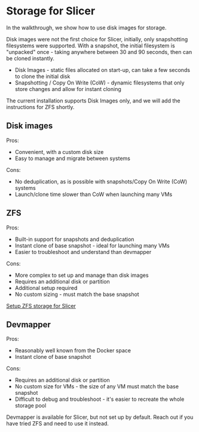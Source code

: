 # Storage for Slicer

In the walkthrough, we show how to use disk images for storage.

Disk images were not the first choice for Slicer, initially, only snapshotting filesystems were supported. With a snapshot, the initial filesystem is "unpacked" once - taking anywhere between 30 and 90 seconds, then can be cloned instantly.

* Disk Images - static files allocated on start-up, can take a few seconds to clone the initial disk
* Snapshotting / Copy On Write (CoW) - dynamic filesystems that only store changes and allow for instant cloning

The current installation supports Disk Images only, and we will add the instructions for ZFS shortly.

## Disk images

Pros:

* Convenient, with a custom disk size
* Easy to manage and migrate between systems

Cons:

* No deduplication, as is possible with snapshots/Copy On Write (CoW) systems
* Launch/clone time slower than CoW when launching many VMs

## ZFS

Pros:

* Built-in support for snapshots and deduplication
* Instant clone of base snapshot - ideal for launching many VMs
* Easier to troubleshoot and understand than devmapper

Cons:

* More complex to set up and manage than disk images
* Requires an additional disk or partition
* Additional setup required
* No custom sizing - must match the base snapshot

[Setup ZFS storage for Slicer](../storage/zfs)


## Devmapper

Pros:

* Reasonably well known from the Docker space
* Instant clone of base snapshot

Cons:

* Requires an additional disk or partition
* No custom size for VMs - the size of any VM must match the base snapshot
* Difficult to debug and troubleshoot - it's easier to recreate the whole storage pool

Devmapper is available for Slicer, but not set up by default. Reach out if you have tried ZFS and need to use it instead.

